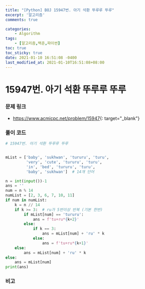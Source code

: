 ```yaml
---
title: "[Python] BOJ 15947번. 아기 석환 뚜루루 뚜루"
excerpt: '알고리즘'
comments: true

categories:
    - Algorithm
tags:
    - [알고리즘,백준,파이썬]
toc: true
toc_sticky: true
date: 2021-01-10 16:51:08 -0400
last_modified_at: 2021-01-10T16:51:08+08:00
---
```


# 15947번. 아기 석환 뚜루루 뚜루

### 문제 링크
- <https://www.acmicpc.net/problem/15947>{: target="\_blank"}

### 풀이 코드

```python
# 15947번. 아기 석환 뚜루루 뚜루


mList = ['baby', 'sukhwan', 'tururu', 'turu',
         'very', 'cute', 'tururu', 'turu',
         'in', 'bed', 'tururu', 'turu',
         'baby', 'sukhwan']  # 14개 단어

n = int(input())-1
ans = ''
num = n % 14
numList = [2, 3, 6, 7, 10, 11]
if num in numList:
    k = n // 14
    if k >= 3:  # ru가 5번이상 반복 (기본 한번)
        if mList[num] == 'tururu':
            ans = f'tu+ru*{k+2}'
        else:
            if k == 3:
                ans = mList[num] + 'ru' * k
            else:
                ans = f'tu+ru*{k+1}'
    else:
        ans = mList[num] + 'ru' * k
else:
    ans = mList[num]
print(ans)
```

### 비고